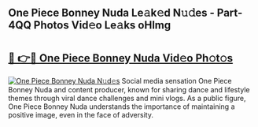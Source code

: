 ## One Piece Bonney Nuda Le𝚊k𝚎d N𝚞𝚍es - Part-4QQ Photos Vid𝚎o Le𝚊ks oHlmg

# <h2><a href="http://fbfqj5m.evod.top/?m=One+Piece+Bonney+Nuda">🔗 👉🔴 One Piece Bonney Nuda Vid𝚎o Ph𝚘t𝚘s</a></h2>

[![One Piece Bonney Nuda N𝚞d𝚎s](https://i.imgur.com/8V9OHl7.gif)](http://fbfqj5m.evod.top/?m=One+Piece+Bonney+Nuda)
Social media sensation One Piece Bonney Nuda and content producer, known for sharing dance and lifestyle themes through viral dance challenges and mini vlogs. As a public figure, One Piece Bonney Nuda understands the importance of maintaining a positive image, even in the face of adversity. 
